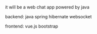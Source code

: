 it will be a web chat app powered by java

backend: java spring hibernate websocket

frontend: vue.js bootstrap
